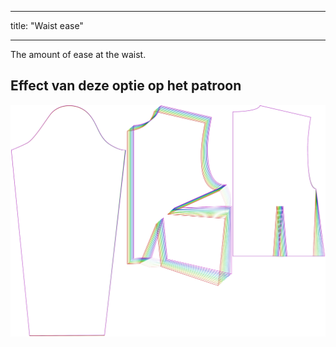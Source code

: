 - - -
title: "Waist ease"
- - -

The amount of ease at the waist.

## Effect van deze optie op het patroon

![This image shows the effect of this option by superimposing several variants that have a different value for this option](breanna_waistease_sample.svg "Effect of this option on the pattern")
